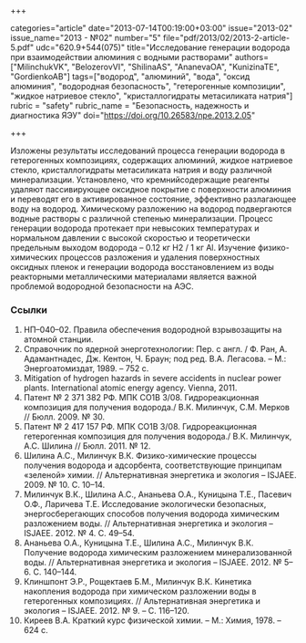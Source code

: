 +++

categories="article"
date="2013-07-14T00:19:00+03:00"
issue="2013-02"
issue_name="2013 - №02"
number="5"
file="pdf/2013/02/2013-2-article-5.pdf"
udc="620.9+544(075)"
title="Исследование генерации водорода при взаимодействии алюминия с водными растворами"
authors=["MilinchukVK", "BelozerovVI", "ShilinaAS", "AnanevaOA", "KunizinaTE", "GordienkoAB"]
tags=["водород", "алюминий", "вода", "оксид алюминия", "водородная безопасность", "гетерогенные композиции", "жидкое натриевое стекло", "кристаллогидраты метасиликата натрия"]
rubric = "safety"
rubric_name = "Безопасность, надежность и диагностика ЯЭУ"
doi="https://doi.org/10.26583/npe.2013.2.05"

+++

Изложены результаты исследований процесса генерации водорода в гетерогенных композициях, содержащих алюминий, жидкое натриевое стекло, кристаллогидраты метасиликата натрия и воду различной минерализации. Установлено, что кремнийсодержащие реагенты удаляют пассивирующее оксидное покрытие с поверхности алюминия и переводят его в активированное состояние, эффективно разлагающее воду на водород. Химическому разложению на водород подвергаются водные растворы с различной степенью минерализации. Процесс генерации водорода протекает при невысоких температурах и нормальном давлении с высокой скоростью и теоретически предельным выходом водорода – 0.12 кг Н2 / 1 кг Аl. Изучение физико-химических процессов разложения и удаления поверхностных оксидных пленок и генерации водорода восстановлением из воды реакторными металлическими материалами является важной проблемой водородной безопасности на АЭС.

### Ссылки

1. НП–040–02. Правила обеспечения водородной взрывозащиты на атомной станции.
2. Справочник по ядерной энерготехнологии: Пер. с англ. / Ф. Ран, А. Адамантнадес, Дж. Кентон, Ч. Браун; под ред. В.А. Легасова. – М.: Энергоатомиздат, 1989. – 752 с.
3. Mitigation of hydrogen hazards in severe accidents in nuclear power plants. International atomic energy agency. Vienna, 2011.
4. Патент № 2 371 382 РФ. МПК СО1В 3/08. Гидрореакционная композиция для получения водорода./ В.К. Милинчук, С.М. Мерков // Бюлл. 2009. № 30.
5. Патент № 2 417 157 РФ. МПК СО1В 3/08. Гидрореакционная гетерогенная композиция для получения водорода./ В.К. Милинчук, А.С. Шилина // Бюлл. 2011. № 12.
6. Шилина А.С., Милинчук В.К. Физико-химические процессы получения водорода и адсорбента, соответствующие принципам «зеленой» химии. // Альтернативная энергетика и экология – ISJAEE. 2009. № 10. С. 10–14.
7. Милинчук В.К., Шилина А.С., Ананьева О.А., Куницына Т.Е., Пасевич О.Ф., Ларичева Т.Е. Исследование экологически безопасных, энергосберегающих способов получения водорода химическим разложением воды. // Альтернативная энергетика и экология – ISJAEE. 2012. № 4. С. 49–54.
8. Ананьева О.А., Куницына Т.Е., Шилина А.С., Милинчук В.К. Получение водорода химическим разложением минерализованной воды. // Альтернативная энергетика и экология – ISJAEE. 2012. № 5–6. С. 140–144.
9. Клиншпонт Э.Р., Рощектаев Б.М., Милинчук В.К. Кинетика накопления водорода при химическом разложении воды в гетерогенных композициях. // Альтернативная энергетика и экология – ISJAEE. 2012. № 9. – С. 116–120.
10. Киреев В.А. Краткий курс физической химии. – М.: Химия, 1978. – 624 с.